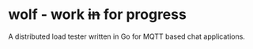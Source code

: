 # wolf - work ~~in~~ for progress
A distributed load tester written in Go for MQTT based chat applications.
